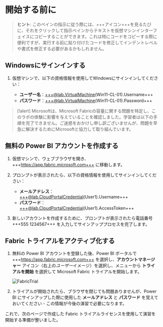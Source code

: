 # 開始する前に

> **ヒント**: このペインの指示に従う際には、+++アイコン+++を見るたびに、それをクリックして指示ペインからテキストを仮想マシンインターフェイスにコピーすることができます。これは特にコードをコピーする際に便利ですが、実行する前に貼り付けたコードを修正してインデントレベルや書式を修正する必要があるかもしれません。

## Windowsにサインインする

1. 仮想マシンで、以下の資格情報を使用してWindowsにサインインしてください：

    - **ユーザー名**：+++@lab.VirtualMachine(Win11-CL-01).Username+++
    - **パスワード**：+++@lab.VirtualMachine(Win11-CL-01).Password+++

>[!alert] Microsoftは、Microsoft Fabricの容量に関する問題を特定し、このラボの体験に影響を与えていることを確認しました。学習者は以下の手順を完了できません。ご迷惑をおかけし申し訳ございませんが、問題を早急に解決するためにMicrosoftと協力して取り組んでいます。

## 無料の Power BI アカウントを作成する

1. 仮想マシンで、ウェブブラウザを開き、+++https://app.fabric.microsoft.com+++ に移動します。

2. プロンプトが表示されたら、以下の資格情報を使用してサインインしてください：

    - **メールアドレス**：+++@lab.CloudPortalCredential(User1).Username+++
    - **パスワード**：+++@lab.CloudPortalCredential(User1).AccessToken+++

3. 新しいアカウントを作成するために、プロンプトが表示されたら電話番号 +++555 1234567+++ を入力してサインアッププロセスを完了します。

## Fabric トライアルをアクティブ化する

1. 無料の Power BI アカウントを登録した後、Power BI ポータルで +++https://app.fabric.microsoft.com+++ を選択し、**アカウントマネージャー** アイコン（右上の*ユーザー*イメージ）を選択し、メニューから **トライアルを開始** を選択して Microsoft Fabric トライアルを開始します。

    ![FabricTrial](images/fabrictrial.jpg)

2. トライアルが開始されたら、ブラウザを閉じても問題ありませんが、Power BI にサインアップした際に使用した **メールアドレス** と **パスワード** を覚えておいてください - この情報が今後の演習で必要になります。

これで、次のページで作成した Fabric トライアルライセンスを使用して演習を開始する準備が整いました。

